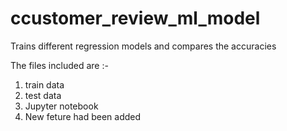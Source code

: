 # ccustomer_review_ml_model
Trains different regression models and compares the accuracies

The files included are :-
1. train data
2. test data
3. Jupyter notebook
4. New feture had been added
